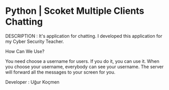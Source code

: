 # Python | Scoket Multiple Clients Chatting 

DESCRIPTION : It's application for chatting. I developed this application for my Cyber Security Teacher.

How Can We Use?

You need choose a username for users. If you do it, you can use it. When you choose your username, everybody
can see your username. The server will forward all the messages to your screen for you.

Developer : Uğur Koçmen
